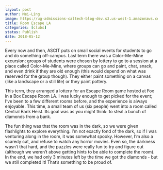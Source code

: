 ```yaml
---
layout: post
author: Mei-Ling
image: https://ug-admissions-caltech-blog-dev.s3.us-west-1.amazonaws.com/old_pictures/6a01bb09a3c88f970d0224e03557e1200d-pi.jpg
title: Room Escape LA
categories: [clubs]
status: Publish
date: 2018-05-12
---
```


Every now and then, ASCIT puts on small social events for students to go and do something off-campus. Last term there was a Color-Me-Mine excursion; groups of students were chosen by lottery to go to a session at a place called Color-Me-Mine, where groups can go and paint, chat, snack, and even drink if they are old enough (this would depend on what was reserved for the group though). They either paint something on a canvas (like a landscape or a still life) or they paint pottery.

This term, they arranged a lottery for an Escape Room game hosted at Fox in a Box Escape Room LA. I was lucky enough to get picked for the event; I’ve been to a few different rooms before, and the experience is always enjoyable. This time, a small team of us (six people) went into a room called Central Bank Heist. Its goal was as you might think: to steal a bunch of diamonds from a bank.

The fun thing was that the room was in the dark, so we were given flashlights to explore everything. I’m not exactly fond of the dark, so if I was venturing along in the room, it was somewhat spooky. However, I’m also a scaredy cat, and refuse to watch any horror movies. Even so, the darkness wasn’t that hard, and the puzzles were really fun to try and figure out (although we weren’t above getting hints to be able to complete the room). In the end, we had only 3 minutes left by the time we got the diamonds - but we still completed it! That’s something to be proud of.


